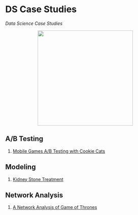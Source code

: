 # DS Case Studies
_Data Science Case Studies_

<p align="center">
  <img src="https://accesto.com/images/case_study_list.svg" height="300px">
</p>

## A/B Testing
1. [Mobile Games A/B Testing with Cookie Cats](https://github.com/vanessaaleung/ds-case-studies/tree/master/ab-testing/mobile-cookie-cats)

## Modeling
1. [Kidney Stone Treatment](https://github.com/vanessaaleung/ds-case-studies/tree/master/modeling/kidney-stone-treatment)

## Network Analysis
1. [A Network Analysis of Game of Thrones](https://github.com/vanessaaleung/ds-case-studies/tree/master/network-analysis/game-of-thrones)
